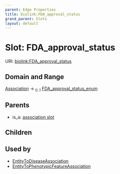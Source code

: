```yaml
---
parent: Edge Properties
title: biolink:FDA_approval_status
grand_parent: Slots
layout: default
---
```


# Slot: FDA_approval_status




URI: [biolink:FDA_approval_status](https://w3id.org/biolink/vocab/FDA_approval_status)

## Domain and Range

[Association](Association.md) ->  <sub>0..1</sub> [FDA_approval_status_enum](FDA_approval_status_enum.md)

## Parents

 *  is_a: [association slot](association_slot.md)

## Children


## Used by

 * [EntityToDiseaseAssociation](EntityToDiseaseAssociation.md)
 * [EntityToPhenotypicFeatureAssociation](EntityToPhenotypicFeatureAssociation.md)
